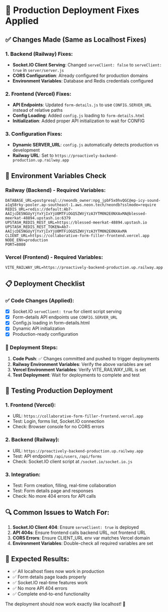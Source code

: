 # 🚀 Production Deployment Fixes Applied

## ✅ Changes Made (Same as Localhost Fixes)

### 1. **Backend (Railway) Fixes:**
- **Socket.IO Client Serving**: Changed `serveClient: false` to `serveClient: true` in `server/server.js`
- **CORS Configuration**: Already configured for production domains
- **Environment Variables**: Database and Redis credentials configured

### 2. **Frontend (Vercel) Fixes:**
- **API Endpoints**: Updated `form-details.js` to use `CONFIG.SERVER_URL` instead of relative paths
- **Config Loading**: Added `config.js` loading to `form-details.html`
- **Initialization**: Added proper API initialization to wait for CONFIG

### 3. **Configuration Fixes:**
- **Dynamic SERVER_URL**: `config.js` automatically detects production vs development
- **Railway URL**: Set to `https://proactively-backend-production.up.railway.app`

## 🔧 Environment Variables Check

### Railway (Backend) - Required Variables:
```
DATABASE_URL=postgresql://neondb_owner:npg_jpbF5x0hvQGC@ep-icy-sound-a1q58rky-pooler.ap-southeast-1.aws.neon.tech/neondb?sslmode=require
REDIS_URL=redis://default:Ab7-AAIjcDE5NGUyYjYxYjIxYjU0MTFiOGQ5ZWVjYzA3YTM0N2E0NXAxMA@blessed-meerkat-48894.upstash.io:6379
UPSTASH_REDIS_REST_URL=https://blessed-meerkat-48894.upstash.io
UPSTASH_REDIS_REST_TOKEN=Ab7-AAIjcDE5NGUyYjYxYjIxYjU0MTFiOGQ5ZWVjYzA3YTM0N2E0NXAxMA
CLIENT_URL=https://collaborative-form-filler-frontend.vercel.app
NODE_ENV=production
PORT=8080
```

### Vercel (Frontend) - Required Variables:
```
VITE_RAILWAY_URL=https://proactively-backend-production.up.railway.app
```

## 📋 Deployment Checklist

### ✅ Code Changes (Applied):
- [x] Socket.IO `serveClient: true` for client script serving
- [x] Form-details API endpoints use `CONFIG.SERVER_URL`
- [x] Config.js loading in form-details.html
- [x] Dynamic API initialization
- [x] Production-ready configuration

### 🔄 Deployment Steps:
1. **Code Push**: ✅ Changes committed and pushed to trigger deployments
2. **Railway Environment Variables**: Verify the above variables are set
3. **Vercel Environment Variables**: Verify VITE_RAILWAY_URL is set
4. **Test Deployment**: Wait for deployments to complete and test

## 🧪 Testing Production Deployment

### 1. Frontend (Vercel):
- URL: `https://collaborative-form-filler-frontend.vercel.app`
- Test: Login, forms list, Socket.IO connection
- Check: Browser console for no CORS errors

### 2. Backend (Railway):
- URL: `https://proactively-backend-production.up.railway.app`
- Test: API endpoints `/api/users`, `/api/forms`
- Check: Socket.IO client script at `/socket.io/socket.io.js`

### 3. Integration:
- Test: Form creation, filling, real-time collaboration
- Test: Form details page and responses
- Check: No more 404 errors for API calls

## 🔍 Common Issues to Watch For:

1. **Socket.IO Client 404**: Ensure `serveClient: true` is deployed
2. **API 404s**: Ensure frontend calls backend URL, not frontend URL
3. **CORS Errors**: Ensure CLIENT_URL env var matches Vercel domain
4. **Environment Variables**: Double-check all required variables are set

## 🎯 Expected Results:
- ✅ All localhost fixes now work in production
- ✅ Form details page loads properly
- ✅ Socket.IO real-time features work
- ✅ No more API 404 errors
- ✅ Complete end-to-end functionality

The deployment should now work exactly like localhost! 🚀
